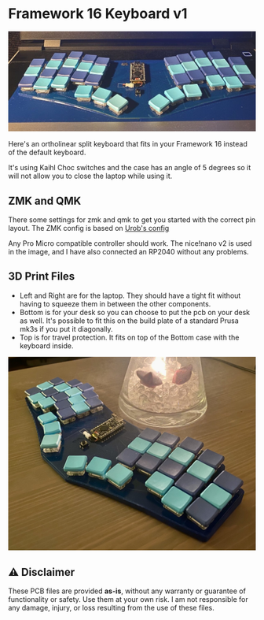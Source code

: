 # Framework 16 Keyboard v1

![Keyboard Image](images/framework16keyboardv1_0.jpg)

Here's an ortholinear split keyboard that fits in your Framework 16 instead of the default keyboard.

It's using Kaihl Choc switches and the case has an angle of 5 degrees so it will not allow you to close the laptop while using it.

## ZMK and QMK

There some settings for zmk and qmk to get you started with the correct pin layout. The ZMK config is based on [Urob's config](https://github.com/urob/zmk-config)

Any Pro Micro compatible controller should work. The nice!nano v2 is used in the image, and I have also connected an RP2040 without any problems. 

## 3D Print Files
- Left and Right are for the laptop. They should have a tight fit without having to squeeze them in between the other components. 
- Bottom is for your desk so you can choose to put the pcb on your desk as well. It's possible to fit this on the build plate of a standard Prusa mk3s if you put it diagonally.
- Top is for travel protection. It fits on top of the Bottom case with the keyboard inside.

![Desk print](images/framework16keyboardv1_4.jpg)

## ⚠️ Disclaimer

These PCB files are provided **as-is**, without any warranty or guarantee of functionality or safety. Use them at your own risk. I am not responsible for any damage, injury, or loss resulting from the use of these files.
